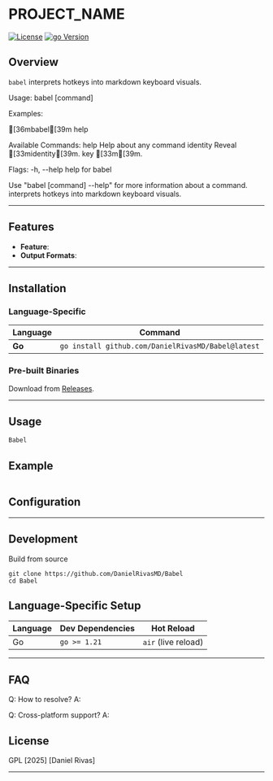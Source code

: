 # PROJECT_NAME

[![License](https://img.shields.io/badge/license-GPL-blue.svg)](LICENSE)
[![go Version](https://img.shields.io/badge/go-VERSION-green.svg)](LURL)

## Overview
`babel` interprets hotkeys into markdown keyboard visuals.

Usage:
  babel [command]

Examples:

[36mbabel[39m help

Available Commands:
  help        Help about any command
  identity    Reveal [33midentity[39m.
  key         [33m[39m.

Flags:
  -h, --help   help for babel

Use "babel [command] --help" for more information about a command. interprets hotkeys into markdown keyboard visuals.

---

## Features
- **Feature**:
- **Output Formats**:

---
## Installation

### **Language-Specific**
| Language   | Command                                                                 |
|------------|-------------------------------------------------------------------------|
| **Go**     | `go install github.com/DanielRivasMD/Babel@latest`                  |

### **Pre-built Binaries**
Download from [Releases](https://github.com/DanielRivasMD/Babel/releases).

---

## Usage
```bash
Babel
```

## Example
```
```

## Configuration

---
## Development

Build from source
```
git clone https://github.com/DanielRivasMD/Babel
cd Babel
```

## Language-Specific Setup

| Language | Dev Dependencies | Hot Reload           |
|----------|------------------|----------------------|
| Go       | `go >= 1.21`     | `air` (live reload)  |

---

## FAQ
Q: How to resolve?
A: 

Q: Cross-platform support?
A: 

## License
GPL [2025] [Daniel Rivas]

---

